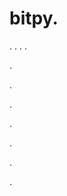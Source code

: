 # bitpy.
.
.
.
.












.






















































.
























.



























.

















































































.































































.































































































.









